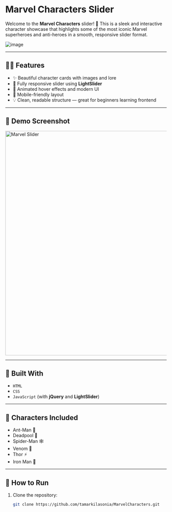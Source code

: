 #  Marvel Characters Slider

Welcome to the **Marvel Characters** slider! 🚀 This is a sleek and interactive character showcase that highlights some of the most iconic Marvel superheroes and anti-heroes in a smooth, responsive slider format.

![image](https://github.com/user-attachments/assets/fa5dd5c9-413f-463f-94a8-39038f96031a)


---

## 🦸‍♂️ Features

- ✨ Beautiful character cards with images and lore
- 🎠 Fully responsive slider using **LightSlider**
- 🎨 Animated hover effects and modern UI
- 📱 Mobile-friendly layout
- 💡 Clean, readable structure — great for beginners learning frontend

---

## 📸 Demo Screenshot

<img src="screenshot.png" alt="Marvel Slider" width="700">

---

## 🔧 Built With

- `HTML`
- `CSS`
- `JavaScript` (with **jQuery** and **LightSlider**)

---

## 💬 Characters Included

- Ant-Man 🐜  
- Deadpool 🔫  
- Spider-Man 🕸️  
- Venom 👾  
- Thor ⚡  
- Iron Man 💼  

---

## 🚀 How to Run

1. Clone the repository:
   ```bash
   git clone https://github.com/tamarkilasonia/MarvelCharacters.git
